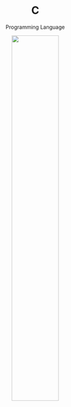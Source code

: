  <h1 align="center"><strong class="fancy-text">C</strong></h1>
  <p align="center">Programming Language</p>
<p align="center">
  <img src="https://github.com/salimizel/alx-low_level_programming/blob/master/unnamed.png" width="50%">
</p>
